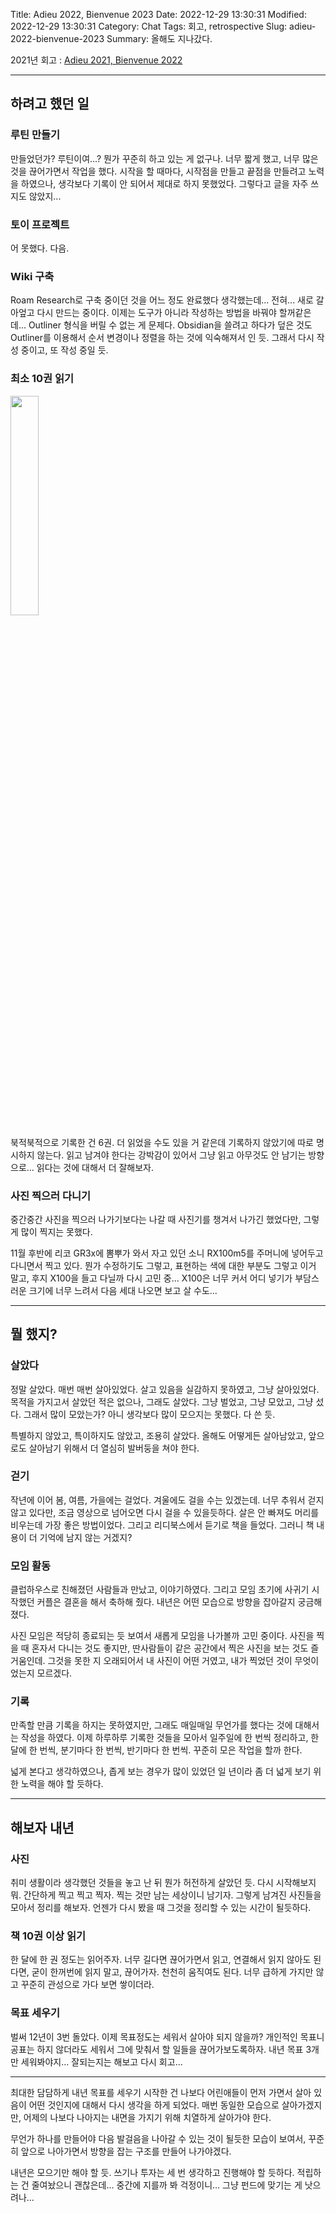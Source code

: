 Title: Adieu 2022, Bienvenue 2023
Date: 2022-12-29 13:30:31
Modified: 2022-12-29 13:30:31
Category: Chat
Tags: 회고, retrospective
Slug: adieu-2022-bienvenue-2023
Summary: 올해도 지나갔다.

2021년 회고 : [Adieu 2021, Bienvenue 2022](https://ujuc.github.io/2021/12/29/adieu-2021-bienvenue-2022.md)

---

## 하려고 했던 일

### 루틴 만들기

만들었던가? 루틴이여...?
뭔가 꾸준히 하고 있는 게 없구나. 너무 짧게 했고, 너무 많은 것을 끊어가면서 작업을 했다. 시작을 할 때마다, 시작점을 만들고 끝점을 만들려고 노력을 하였으나, 생각보다 기록이 안 되어서 제대로 하지 못했었다.
그렇다고 글을 자주 쓰지도 않았지...

### 토이 프로젝트

어 못했다. 다음.

### Wiki 구축

Roam Research로 구축 중이던 것을 어느 정도 완료했다 생각했는데... 전혀...
새로 갈아엎고 다시 만드는 중이다. 이제는 도구가 아니라 작성하는 방법을 바꿔야 할꺼같은데... Outliner 형식을 버릴 수 없는 게 문제다. Obsidian을 쓸려고 하다가 덮은 것도 Outliner를 이용해서 순서 변경이나 정렬을 하는 것에 익숙해져서 인 듯.
그래서 다시 작성 중이고, 또 작성 중일 듯.

### 최소 10권 읽기

<img src="{static}/img/2022/1229-book.jpeg" width="30%">

북적북적으로 기록한 건 6권.
더 읽었을 수도 있을 거 같은데 기록하지 않았기에 따로 명시하지 않는다. 읽고 남겨야 한다는 강박감이 있어서 그냥 읽고 아무것도 안 남기는 방향으로...
읽다는 것에 대해서 더 잘해보자.

### 사진 찍으러 다니기

중간중간 사진을 찍으러 나가기보다는 나갈 때 사진기를 챙겨서 나가긴 했었다만, 그렇게 많이 찍지는 못했다.

11월 후반에 리코 GR3x에 뽐뿌가 와서 자고 있던 소니 RX100m5를 주머니에 넣어두고 다니면서 찍고 있다. 뭔가 수정하기도 그렇고, 표현하는 색에 대한 부분도 그렇고 이거 말고, 후지 X100을 들고 다닐까 다시 고민 중... X100은 너무 커서 어디 넣기가 부담스러운 크기에 너무 느려서 다음 세대 나오면 보고 살 수도...

---

## 뭘 했지?

### 살았다

정말 살았다. 매번 매번 살아있었다. 살고 있음을 실감하지 못하였고, 그냥 살아있었다. 목적을 가지고서 살았던 적은 없으나, 그래도 살았다. 그냥 벌었고, 그냥 모았고, 그냥 섰다.
그래서 많이 모았는가? 아니 생각보다 많이 모으지는 못했다. 다 쓴 듯.

특별하지 않았고, 특이하지도 않았고, 조용히 살았다.
올해도 어떻게든 살아남았고, 앞으로도 살아남기 위해서 더 열심히 발버둥을 쳐야 한다.

### 걷기

작년에 이어 봄, 여름, 가을에는 걸었다. 겨울에도 걸을 수는 있겠는데. 너무 추워서 걷지 않고 있다만, 조금 영상으로 넘어오면 다시 걸을 수 있을듯하다.
살은 안 빠져도 머리를 비우는데 가장 좋은 방법이었다. 그리고 리디북스에서 듣기로 책을 들었다. 그러니 책 내용이 더 기억에 남지 않는 거겠지?

### 모임 활동

클럽하우스로 친해졌던 사람들과 만났고, 이야기하였다. 그리고 모임 초기에 사귀기 시작했던 커플은 결혼을 해서 축하해 줬다.
내년은 어떤 모습으로 방향을 잡아갈지 궁금해졌다.

사진 모임은 적당히 종료되는 듯 보여서 새롭게 모임을 나가볼까 고민 중이다. 사진을 찍을 때 혼자서 다니는 것도 좋지만, 딴사람들이 같은 공간에서 찍은 사진을 보는 것도 즐거움인데. 그것을 못한 지 오래되어서 내 사진이 어떤 거였고, 내가 찍었던 것이 무엇이었는지 모르겠다.

### 기록

만족할 만큼 기록을 하지는 못하였지만, 그래도 매일매일 무언가를 했다는 것에 대해서는 작성을 하였다. 이제 하루하루 기록한 것들을 모아서 일주일에 한 번씩 정리하고, 한 달에 한 번씩, 분기마다 한 번씩, 반기마다 한 번씩. 꾸준히 모은 작업을 할까 한다.

넓게 본다고 생각하였으나, 좁게 보는 경우가 많이 있었던 일 년이라 좀 더 넓게 보기 위한 노력을 해야 할 듯하다.

---

## 해보자 내년

### 사진

취미 생활이라 생각했던 것들을 놓고 난 뒤 뭔가 허전하게 살았던 듯. 다시 시작해보지 뭐. 간단하게 찍고 찍고 찍자. 찍는 것만 남는 세상이니 남기자.
그렇게 남겨진 사진들을 모아서 정리를 해보자. 언젠가 다시 봤을 때 그것을 정리할 수 있는 시간이 될듯하다.

### 책 10권 이상 읽기

한 달에 한 권 정도는 읽어주자. 너무 길다면 끊어가면서 읽고, 연결해서 읽지 않아도 된다면, 굳이 한꺼번에 읽지 말고, 끊어가자.
천천히 움직여도 된다. 너무 급하게 가지만 않고 꾸준히 관성으로 가다 보면 쌓이더라.

### 목표 세우기

벌써 12년이 3번 돌았다. 이제 목표정도는 세워서 살아야 되지 않을까?
개인적인 목표니 공표는 하지 않더라도 세워서 그에 맞춰서 할 일들을 끊어가보도록하자.
내년 목표 3개만 세워봐야지... 잘되는지는 해보고 다시 회고...

---

최대한 담담하게 내년 목표를 세우기 시작한 건 나보다 어린애들이 먼저 가면서 살아 있음이 어떤 것인지에 대해서 다시 생각을 하게 되었다.
매번 동일한 모습으로 살아가겠지만, 어제의 나보다 나아지는 내면을 가지기 위해 치열하게 살아가야 한다.

무언가 하나를 만들어야 다음 발걸음을 나아갈 수 있는 것이 될듯한 모습이 보여서, 꾸준히 앞으로 나아가면서 방향을 잡는 구조를 만들어 나가야겠다.

내년은 모으기만 해야 할 듯. 쓰기나 투자는 세 번 생각하고 진행해야 할 듯하다. 적립하는 건 줄여놨으니 괜찮은데... 중간에 지를까 봐 걱정이니... 그냥 펀드에 맞기는 게 낫으려나...

